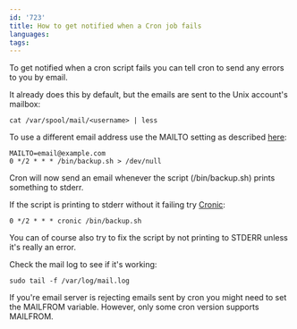 ```yaml
---
id: '723'
title: How to get notified when a Cron job fails
languages:
tags:
---
```

To get notified when a cron script fails you can tell cron to send any errors to you by email.

It already does this by default, but the emails are sent to the Unix account's mailbox:


```
cat /var/spool/mail/<username> | less
```
    

To use a different email address use the MAILTO setting as described [here](http://serverfault.com/a/226081):


```
MAILTO=email@example.com
0 */2 * * * /bin/backup.sh > /dev/null
```
    

Cron will now send an email whenever the script (/bin/backup.sh) prints something to stderr.

If the script is printing to stderr without it failing try [Cronic](http://habilis.net/cronic/):


```
0 */2 * * * cronic /bin/backup.sh
```
    

You can of course also try to fix the script by not printing to STDERR unless it's really an error.

Check the mail log to see if it's working:


```
sudo tail -f /var/log/mail.log
```
    

If you're email server is rejecting emails sent by cron you might need to set the MAILFROM variable. However, only some cron version supports MAILFROM.

